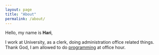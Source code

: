 ```yaml
---
layout: page
title: "About"
permalink: /about/
---
```


Hello, my name is **Hari**,

I work at University, as a clerk, doing administration office related things. Thank God, I am allowed to do [programming](https://github.com/fhpraw) at office hour.
